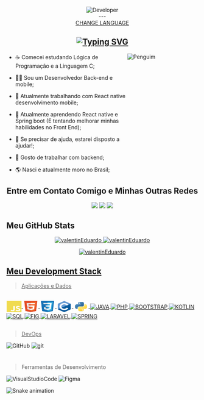 <div align="center">  
  
#  
<img align="center" width="70%" height="350cm" src="https://media.giphy.com/media/bGgsc5mWoryfgKBx1u/giphy.gif" alt="Developer" />
  <div>
    ---
  </div>
  <div align="center"><a href="https://github.com/valentinEduardo/valentinEduardo/blob/main/Us.md" target="_blank"> CHANGE LANGUAGE  </a></div>
  
 ##  [![Typing SVG](https://readme-typing-svg.herokuapp.com?color=%2336BCF7&center=true&vCenter=true&width=600&lines=Olá!,+Seja+bem+vindo(a)+ao+meu+Perfil;+Eu+sou+Valentin+Eduardo;+Sou+um+estudante+de+Desenvolvimento+de+Softwares;+buscando+constante+evolução;+sempre+atento+e+disposto+a+aprender+novas+tecnologias)](https://git.io/typing-svg)
  
</div>



<div> 
<img align="right" width="37%" height="280cm" src="https://media.giphy.com/media/2IudUHdI075HL02Pkk/giphy.gif" alt="Penguim"/>
  
 - ☕ Comecei estudando Lógica de Programação e a Linguagem C;
  
  -  🧑‍💻 Sou um Desenvolvedor Back-end e mobile;
  
- 📌 Atualmente trabalhando com React native desenvolvimento mobile;

- 📖 Atualmente aprendendo React native e Spring boot (E tentando melhorar minhas habilidades no Front End); 

- 💬 Se precisar de ajuda, estarei disposto a ajudar!;

- 🎯 Gosto de trabalhar com backend;

- 🌎  Nasci e atualmente moro no Brasil;

</div>


<div align="center">
  
  ## <div align="center"> Entre em Contato Comigo e Minhas Outras Redes</div>


  <a href = "mailto:carvalhovalentindev@gmail.com"><img src="https://img.shields.io/badge/-Gmail-%23333?style=for-the-badge&logo=gmail&logoColor=white" target="_blank"></a>
  <a href="https://www.linkedin.com/in/valentindev/" target="_blank"><img src="https://img.shields.io/badge/-LinkedIn-%230077B5?style=for-the-badge&logo=linkedin&logoColor=white" target="_blank"></a> 
  <a href="https://leetcode.com/ValentinEduardo/"> <img src="https://img.shields.io/badge/-LeetCode-FFA116?style=for-the-badge&logo=LeetCode&logoColor=black"/></a>
  
  </div>
  
  
  ## Meu GitHub Stats 
<div align="center">
  
  
  <a href="https://github.com/valentinEduardo">
   
 <img height="180em" src="https://github-readme-stats.vercel.app/api?username=valentinEduardo&show_icons=true&locale=pt-br&theme=radical" alt="valentinEduardo" />
    
 <img aling:  height="180em"  src="https://github-readme-stats-git-masterrstaa-rickstaa.vercel.app/api/top-langs/?username=valentinEduardo&layout=compact&langs_count=15&theme=radical&locale=pt-br" alt="valentinEduardo"/>
    
    
<div align="center">
<p><img src="https://github-readme-streak-stats.herokuapp.com/?user=valentinEduardo&theme=radical&locale=pt-br" alt="valentinEduardo" /></p>
</div>
    
</div>

 
## Meu Development Stack ##

> Aplicações e Dados
  
<div style="display: inline_block"><br>
  
  <img align="center" alt="Js" height="30" width="40" src="https://raw.githubusercontent.com/devicons/devicon/master/icons/javascript/javascript-plain.svg">
  <img align="center" alt="HTML" height="30" width="40" src="https://raw.githubusercontent.com/devicons/devicon/master/icons/html5/html5-original.svg">
  <img align="center" alt="CSS" height="30" width="40" src="https://raw.githubusercontent.com/devicons/devicon/master/icons/css3/css3-original.svg">
 <img align="center" alt="C" height="30" width="40" src="https://raw.githubusercontent.com/devicons/devicon/master/icons/c/c-original.svg">
  <img align="center" alt="PYTHON" height="30" width="40" src="https://raw.githubusercontent.com/devicons/devicon/master/icons/python/python-original.svg">
  <img align="center" alt="JAVA" height="30" width="40" src="https://raw.githubusercontent.com/valentinEduardo/devicon/master/icons/java/java-original-wordmark.svg">
 <img align="center" alt="PHP" height="30" width="40" src="https://raw.githubusercontent.com/valentinEduardo/devicon/master/icons/php/php-original.svg">
   <img align="center" alt="BOOTSTRAP" height="30" width="40" src="https://raw.githubusercontent.com/valentinEduardo/devicon/master/icons/bootstrap/bootstrap-original.svg">
   <img align="center" alt="KOTLIN" height="30" width="40" src="https://raw.githubusercontent.com/valentinEduardo/devicon/master/icons/kotlin/kotlin-original.svg">
   <img align="center" alt="SQL" height="30" width="40" src="https://raw.githubusercontent.com/valentinEduardo/devicon/master/icons/mysql/mysql-original.svg">
   <img align="center" alt="FIG" height="30" width="40" src="https://raw.githubusercontent.com/valentinEduardo/devicon/master/icons/figma/figma-original.svg">
   <img align="center" alt="LARAVEL" height="30" width="40" src="https://raw.githubusercontent.com/valentinEduardo/devicon/master/icons/laravel/laravel-plain-wordmark.svg">
   <img align="center" alt="SPRING" height="30" width="40" src="https://raw.githubusercontent.com/valentinEduardo/devicon/master/icons/spring/spring-original.svg">
</div>
  
##

> DevOps
> 
<a><img height="25" src="https://img.shields.io/badge/-GitHub-%23181717?logo=GitHub&colorlogo=white" alt="GitHub" style="vertical-align:top margin:6px 4px"/></a>
<a><img height="25" src="https://img.shields.io/badge/-Git-%23181717?logo=Git&colorlogo=white" alt="git" style="vertical-align:top margin:6px 4px"/></a>

#


> Ferramentas de Desenvolvimento
> 
<a><img height="25" src="https://img.shields.io/badge/Visual%20Studio%20Code-007ACC?logo=Visual-Studio-Code&colorlogo=white" alt="VisualStudioCode" style="vertical-align:top margin:6px 4px"/> </a><a><img height="25" src="https://img.shields.io/badge/-Figma-%23181717?logo=Figma&colorlogo=white" alt="Figma" style="vertical-align:top margin:6px 4px"/></a>


 <div>
   
![Snake animation](https://github.com/valentinEduardo/valentinEduardo/blob/output/github-contribution-grid-snake.svg)
</div>
